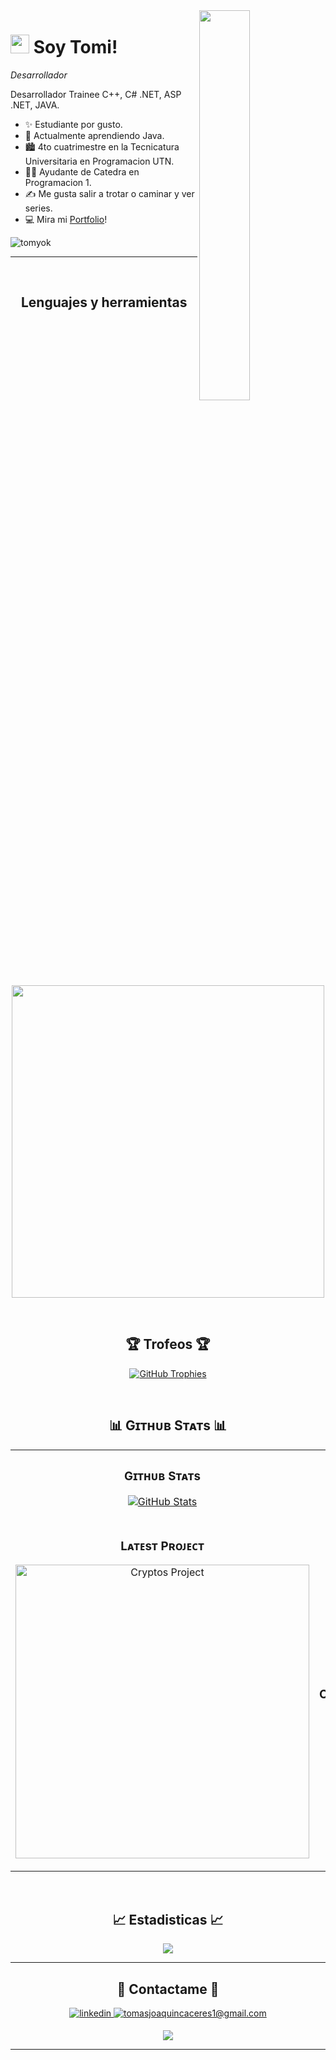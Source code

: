 <!--Night Owl image-->
<div>
  <img align="right" width="40%" src="https://owlbertsio-resized.s3.amazonaws.com/Popper.psd.full.png">
</div>

<!--Header Name-->
# <img src="https://emojis.slackmojis.com/emojis/images/1531849430/4246/blob-sunglasses.gif?1531849430" width="30"/> Soy Tomi! 
*Desarrollador*
<br /> 

<!--Start Intro-->               
<p align="left">Desarrollador Trainee C++, C# .NET, ASP .NET, JAVA.</p>

- ✨ Estudiante por gusto.
- 🌱 Actualmente aprendiendo Java.
- 🏙 4to cuatrimestre en la Tecnicatura Universitaria en Programacion UTN.
- 💁‍♂️ Ayudante de Catedra en Programacion 1.
- ✍ Me gusta salir a trotar o caminar y ver series.
- 💻 Mira mi [Portfolio](https://tomyok.github.io/Portfolio/)!
<!--End Intro-->

<!--Profile Count Badge-->
<p align="left">
  <img src="https://komarev.com/ghpvc/?username=tomyok&label=Profile%20views&color=770677&style=for-the-badge&logo=star" alt="tomyok" style="padding-right:20px;" />
</p>

---
<br />

<!--Languages and Tools Section-->       
<h2 align="center">Lenguajes y herramientas</h2> 
<p align="center">
<img width="500px"  src="https://skillicons.dev/icons?i=java,cpp,cs,js,html,css,mysql,git,vscode&perline=10"  />
</p>
<br />


<!--Trophies Section-->   
<h2 align="center">🏆 Trofeos 🏆</h2>
<p align="center">
  <a href="https://github.com/tomyok/github-profile-trophy">
    <img src="https://github-profile-trophy.vercel.app/?username=tomyok&row=2&column=6&margin-w=20&margin-h=20" alt="GitHub Trophies">
  </a>
</p>
<br />

<!--Github stats Table--> 
<h2 align="center">📊 Gɪᴛʜᴜʙ Sᴛᴀᴛs 📊</h2>

<table width="100%">
  <tr>
    <td width="50%">
      <h3 align="center"><strong>Gɪᴛʜᴜʙ Sᴛᴀᴛs</strong></h3>
      <p align="center">
        <a href="https://github.com/tomyok">
          <img align="center" src="https://github-readme-stats.vercel.app/api?username=tomyok&count_private=true&show_icons=true&theme=nightowl" alt="GitHub Stats" />
        </a>
      </p>
    </td>
    <td width="50%">
      <h3 align="center"><strong>Sᴛʀᴇᴀᴋ Sᴛᴀᴛs</strong></h3>
      <p align="center">
        <a href="https://github.com/tomyok">
          <img align="center" src="https://streak-stats.demolab.com?user=tomyok&theme=nightowl" alt="Streak Stats" />
        </a>
      </p>
    </td>
  </tr>
  <tr>
    <td width="50%">
      <h3 align="center"><strong>Lᴀᴛᴇsᴛ Pʀᴏᴊᴇᴄᴛ</strong></h3>
      <p align="center">
        <a href="https://github.com/tomyok/TPC-Equipo-12">
          <img align="center" width="470" src="https://github-readme-stats.vercel.app/api/pin/?username=tomyok&repo=TPC-Equipo-12&theme=nightowl&show_owner=true" alt="Cryptos Project" />
        </a>
      </p>
    </td>
    <td width="50%">
      <h3 align="center"><strong>Tᴏᴘ Cᴏɴᴛʀɪʙᴜᴛɪᴏɴs </strong></h3>
      <p align="center">
        <a href="https://github.com/tomyok">
          <img align="center" src="https://github-contributor-stats.vercel.app/api?username=tomyok&limit=3&theme=nightowl&show_owner=true&combine_all_yearly_contributions=true" alt="Top Repo" />
        </a>
      </p>
    </td>
  </tr>
</table>
<br />

<!--Contribution Graph-->
<h2 align="center">📈 Estadisticas 📈</h2>
<div align="center">
    <img src="https://github-readme-activity-graph.vercel.app/graph?username=tomyok&bg_color=011627&color=79d3c3&line=c792ea&point=ffeb95&area=true&hide_border=false" border-radius="15">
</div>

---

<!--Contact Section--> 

<h2 align="center">🤝 Contactame 🤝 </h2>
<div align="center">
 <a href="https://www.linkedin.com/in/cacerestomas/" target="_blank">
<img src=https://img.shields.io/badge/linkedin-%231E77B5.svg?&style=for-the-badge&logo=linkedin&logoColor=white alt=linkedin style="margin-bottom: 5px;" />
</a>
  
<a href="mailto:tomasjoaquincaceres1@gmail.com" target="_blank">
<img src="https://img.shields.io/badge/Gmail-D14836?style=for-the-badge&logo=gmail&logoColor=white" alt=tomasjoaquincaceres1@gmail.com mail style="margin-bottom: 5px;" />
</a>
</div>

<!--Footer--> 
<p align="center">
  <img src="https://capsule-render.vercel.app/api?type=waving&color=gradient&height=65&section=footer"/>
</p>

------
